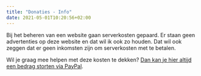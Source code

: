 ```yaml
---
title: "Donaties - Info"
date: 2021-05-01T10:20:56+02:00
---
```

Bij het beheren van een website gaan serverkosten gepaard.
Er staan geen advertenties op deze website en dat wil ik ook zo houden.
Dat wil ook zeggen dat er geen inkomsten zijn om serverkosten met te betalen.


Wil je graag mee helpen met deze kosten te dekken?
[Dan kan je hier altijd een bedrag storten via PayPal](https://www.paypal.com/donate?hosted_button_id=KBQ48HAECNC56).

